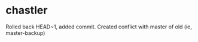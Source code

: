 # chastler

Rolled back HEAD~1, added commit. Created conflict with master of old (ie, master-backup)
